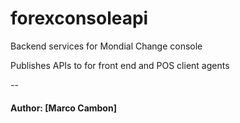 # forexconsoleapi
Backend services for Mondial Change console

Publishes APIs to for front end and POS client agents

--

#### Author: [Marco Cambon]
